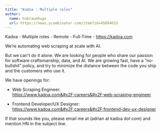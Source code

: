```yaml
---
title: "Kadoa : Multiple roles"
author:
  name: hubraumhugo
  url: https://news.ycombinator.com/item?id=45094633
---
```

Kadoa - Multiple roles - Remote - Full-Time - <a href="https:&#x2F;&#x2F;kadoa.com" rel="nofollow">https:&#x2F;&#x2F;kadoa.com</a>

We’re automating web scraping at scale with AI.

But we can&#x27;t do it alone. We are looking for people who share our passion for software craftsmanship, data, and AI. We are growing fast, have a “no-bullshit” policy, and try to minimize the distance between the code you ship and the customers who use it.

We have openings for:

- Web Scraping Engineer: <a href="https:&#x2F;&#x2F;www.kadoa.com&#x2F;careers&#x2F;web-scraping-engineer" rel="nofollow">https:&#x2F;&#x2F;www.kadoa.com&#x2F;careers&#x2F;web-scraping-engineer</a>

- Frontend Developer&#x2F;UX Designer: <a href="https:&#x2F;&#x2F;www.kadoa.com&#x2F;careers&#x2F;frontend-dev-ux-designer" rel="nofollow">https:&#x2F;&#x2F;www.kadoa.com&#x2F;careers&#x2F;frontend-dev-ux-designer</a>

If that sounds like you, please email me at (adrian at kadoa dot com) and mention HN in the subject line.
<JobApplication />
